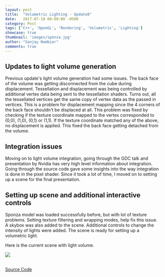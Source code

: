 ```yaml
---
layout: post
title:  "Volumetric Lighting - Update8"
date:   2017-07-18 08:00:00 -0500
category: Post
tags: ['C++', 'OpenGL', 'Rendering', 'Volumetric', 'Lighting']
showcase: true
thumbnail: 'images/sponza.jpg'
author: "Sanjay Nambiar"
comments: true
---
```


## Updates to light volume generation

Previous update's light volume generation had some issues. The back face of the volume was getting disconnected from the cube during displacement. Tessellation and displacement was
being controlled by additional vertex data being sent to the tessellation shaders. Turns out, all the tessellated vertices get the same copy of vertex data as the passed in
vertices. This is a problem for displacement mapping since the 4 corners of the back face shouldn't be displaced at all. This problem was fixed by checking if the texture coordinate
mapped to the vertex corresponded to (0,0), (1,0), (0,1) or (1,1). If the texture coordinate matched any of the above, no displacement is applied. This fixed the back face getting
detached from the volume.

## Integration issues
Moving on to light volume integration, going through the GDC talk and presentation by Nvidia has very high level information about integration. Going through the source code
gave some insights into the way integration is done in the pixel shader. Since it took a lot of time, I moved on to setting up a scene for the final presentation.

## Setting up scene and additional interactive controls
Sponza model was loaded successfully before, but with lot of texture problems. Setting texture filtering and wrapping modes, help fix this issue. A skybox was also added to the 
scene. Additional controls to change the intensity of lights were added. The scene is ready for setting up a volumetric light.

Here is the current scene with light volume.
<br/>
<div class='embed-container'>
	<img src="{{ site.baseurl }}/images/sponza-fullres.png">
</div>
<br/>

[Source Code](https://github.com/sanjay-nambiar/VolumetricLighting)

